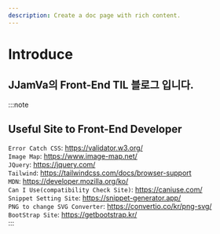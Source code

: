 ```yaml
---
description: Create a doc page with rich content.
---
```


# Introduce

## JJamVa의 Front-End TIL 블로그 입니다.

:::note
## Useful Site to Front-End Developer

`Error Catch CSS`: https://validator.w3.org/ <br/>
`Image Map`: https://www.image-map.net/ <br/>
`JQuery`: https://jquery.com/ <br/>
`Tailwind`: https://tailwindcss.com/docs/browser-support <br/>
`MDN`: https://developer.mozilla.org/ko/ <br/>
`Can I Use(compatibility Check Site)`: https://caniuse.com/ <br/>
`Snippet Setting Site`: https://snippet-generator.app/ <br/>
`PNG to change SVG Converter`: https://convertio.co/kr/png-svg/ <br/>
`BootStrap Site`: https://getbootstrap.kr/ <br/>
:::


<!-- win + shift + s 하고 git 아무 issue에 들어가서 복붙 해보면 자동으로 링크가 생성-->

<!-- https://docusaurus.io/docs/markdown-features/admonitions -->

<!-- :::info 목차

Intro
Why Vue.js?
Concepts of Vue.js
:::


<!-- 마크다운 참고 블로그 사이트 https://khw11044.github.io/blog/blog-etc/2020-12-21-markdown-tutorial/ -->


<!-- npm run build -->

<!-- git bash를 이용해야한다. -->
<!-- GIT_USER=jjamva npm run deploy -->
<!-- 이걸 해줘야 블로그 페이지가 데이터가 새로 갱신된다. -->